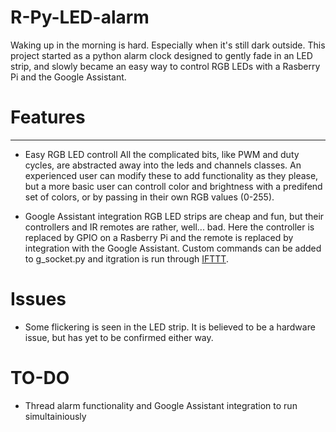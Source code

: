 # R-Py-LED-alarm
Waking up in the morning is hard. Especially when it's still dark outside.
This project started as a python alarm clock designed to gently fade in an LED strip, and slowly became an easy way to control RGB LEDs with a Rasberry Pi and the Google Assistant.

# Features
---
- Easy RGB LED controll
All the complicated bits, like PWM and duty cycles, are abstracted away into the leds and channels classes. An experienced user can modify these to add functionality as they please, but a more basic user can controll color and brightness with a predifend set of colors, or by passing in their own RGB values (0-255).

- Google Assistant integration
RGB LED strips are cheap and fun, but their controllers and IR remotes are rather, well... bad. Here the controller is replaced by GPIO on a Rasberry Pi and the remote is replaced by integration with the Google Assistant. Custom commands can be added to g_socket.py and itgration is run through <a href="https://ifttt.com/">IFTTT</a>.

# Issues
- Some flickering is seen in the LED strip. It is believed to be a hardware issue, but has yet to be confirmed either way.

# TO-DO
- Thread alarm functionality and Google Assistant integration to run simultainiously

